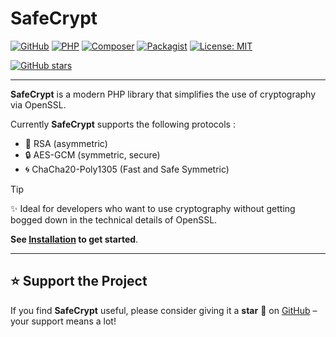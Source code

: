 # SafeCrypt

[![GitHub](https://img.shields.io/badge/GitHub-Repository-black?logo=github&style=flat)](https://github.com/tina-1300/SafeCrypt)
[![PHP](https://img.shields.io/badge/PHP-%3E=8.4.7-777BB4?logo=php&style=flat)](https://www.php.net/)
[![Composer](https://img.shields.io/badge/Composer-v2.8.9-1C1C1C?logo=composer&logoColor=white&style=flat)](https://getcomposer.org/)
[![Packagist](https://img.shields.io/packagist/v/tina-1300/safecrypt?style=flat)](https://packagist.org/packages/tina-1300/safecrypt)
[![License: MIT](https://img.shields.io/badge/License-MIT-green.svg)](https://github.com/Tina-1300/SafeCrypt/blob/main/LICENSE)


[![GitHub stars](https://img.shields.io/github/stars/tina-1300/SafeCrypt?style=social)](https://github.com/tina-1300/SafeCrypt/stargazers)


<!--<img src="logo.png" alt="logo" style="width: 90px; height: auto;">-->

---


**SafeCrypt** is a modern PHP library that simplifies the use of cryptography via OpenSSL.

Currently **SafeCrypt** supports the following protocols :

- 🔐 RSA (asymmetric)
- 🔒 AES-GCM (symmetric, secure)
- 🌀 ChaCha20-Poly1305 (Fast and Safe Symmetric)

> [!TIP]
> ✨ Ideal for developers who want to use cryptography without getting bogged down in the technical details of OpenSSL.

**See [Installation](installation.md) to get started**.


---

## ⭐ Support the Project

If you find **SafeCrypt** useful, please consider giving it a **star** 🌟 on [GitHub](https://github.com/tina-1300/SafeCrypt) – your support means a lot!


<!-- 
> [!WARNING]
> This project is only available on Windows.
> [!NOTE]
> Useful information that users should know, even when skimming content.

> [!TIP]
> Helpful advice for doing things better or more easily.

> [!IMPORTANT]
> Key information users need to know to achieve their goal.

> [!WARNING]
> Urgent info that needs immediate user attention to avoid problems.

> [!CAUTION]
> Advises about risks or negative outcomes of certain actions.
-->